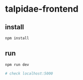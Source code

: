 # talpidae-frontend


## install

```bash
npm install
```

## run

```bash
npm run dev

# check localhost:5000
```
